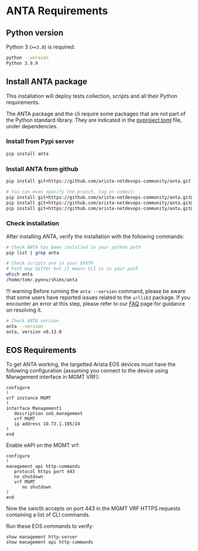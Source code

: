 <!--
  ~ Copyright (c) 2023-2024 Arista Networks, Inc.
  ~ Use of this source code is governed by the Apache License 2.0
  ~ that can be found in the LICENSE file.
  -->

# ANTA Requirements

## Python version

Python 3 (`>=3.8`) is required:

```bash
python --version
Python 3.9.9
```

## Install ANTA package

This installation will deploy tests collection, scripts and all their Python requirements.

The ANTA package and the cli require some packages that are not part of the Python standard library. They are indicated in the [pyproject.toml](https://github.com/arista-netdevops-community/anta/blob/main/pyproject.toml) file, under dependencies.


### Install from Pypi server

```bash
pip install anta
```

### Install ANTA from github


```bash
pip install git+https://github.com/arista-netdevops-community/anta.git

# You can even specify the branch, tag or commit:
pip install git+https://github.com/arista-netdevops-community/anta.git@<cool-feature-branch>
pip install git+https://github.com/arista-netdevops-community/anta.git@<cool-tag>
pip install git+https://github.com/arista-netdevops-community/anta.git@<more-or-less-cool-hash>
```


### Check installation

After installing ANTA, verify the installation with the following commands:

```bash
# Check ANTA has been installed in your python path
pip list | grep anta

# Check scripts are in your $PATH
# Path may differ but it means CLI is in your path
which anta
/home/tom/.pyenv/shims/anta
```

!!! warning
    Before running the `anta --version` command, please be aware that some users have reported issues related to the `urllib3` package. If you encounter an error at this step, please refer to our [FAQ](faq.md) page for guidance on resolving it.

```bash
# Check ANTA version
anta --version
anta, version v0.13.0
```

## EOS Requirements

To get ANTA working, the targetted Arista EOS devices must have the following configuration (assuming you connect to the device using Management interface in MGMT VRF):

```eos
configure
!
vrf instance MGMT
!
interface Management1
   description oob_management
   vrf MGMT
   ip address 10.73.1.105/24
!
end
```

Enable eAPI on the MGMT vrf:

```eos
configure
!
management api http-commands
   protocol https port 443
   no shutdown
   vrf MGMT
      no shutdown
!
end
```

Now the swicth accepts on port 443 in the MGMT VRF HTTPS requests containing a list of CLI commands.

Run these EOS commands to verify:

```eos
show management http-server
show management api http-commands
```
